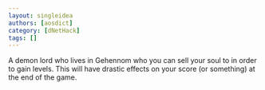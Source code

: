 ```yaml
---
layout: singleidea
authors: [aosdict]
category: [dNetHack]
tags: []
---
```

A demon lord who lives in Gehennom who you can sell your soul to in order to gain levels. This will have drastic effects on your score (or something) at the end of the game.
